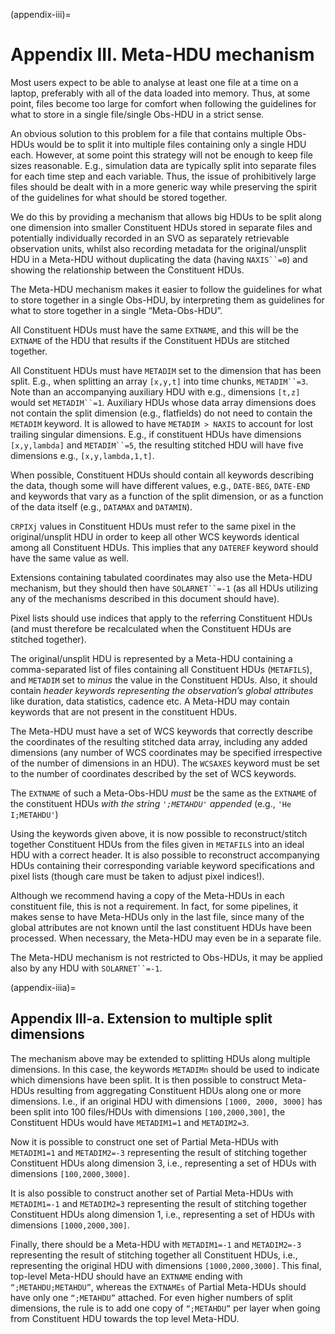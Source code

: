 (appendix-iii)=
# Appendix III. Meta-HDU mechanism

Most users expect to be able to analyse at least one file at a time on a laptop, preferably with all of the data loaded into memory. Thus, at some point, files become too large for comfort when following the guidelines for what to store in a single file/single Obs-HDU in a strict sense.

An obvious solution to this problem for a file that contains multiple Obs-HDUs would be to split it into multiple files containing only a single HDU each. However, at some point this strategy will not be enough to keep file sizes reasonable. E.g., simulation data are typically split into separate files for each time step and each variable. Thus, the issue of prohibitively large files should be dealt with in a more generic way while preserving the spirit of the guidelines for what should be stored together.

We do this by providing a mechanism that allows big HDUs to be split along one dimension into smaller Constituent HDUs stored in separate files and potentially individually recorded in an SVO as separately retrievable observation units, whilst also recording metadata for the original/unsplit HDU in a Meta-HDU without duplicating the data (having `NAXIS``=0`) and showing the relationship between the Constituent HDUs.

The Meta-HDU mechanism makes it easier to follow the guidelines for what to store together in a single Obs-HDU, by interpreting them as guidelines for what to store together in a single “Meta-Obs-HDU”.

All Constituent HDUs must have the same `EXTNAME`, and this will be the `EXTNAME` of the HDU that results if the Constituent HDUs are stitched together.

All Constituent HDUs must have `METADIM` set to the dimension that has been split. E.g., when splitting an array `[x,y,t]` into time chunks, `METADIM``=3`. Note than an accompanying auxiliary HDU with e.g., dimensions `[t,z]` would set `METADIM``=1`. Auxiliary HDUs whose data array dimensions does not contain the split dimension (e.g., flatfields) do not need to contain the `METADIM` keyword. It is allowed to have `METADIM > NAXIS` to account for lost trailing singular dimensions. E.g., if constituent HDUs have dimensions `[x,y,lambda]` and `METADIM``=5`, the resulting stitched HDU will have five dimensions e.g., `[x,y,lambda,1,t]`.

When possible, Constituent HDUs should contain all keywords describing the data, though some will have different values, e.g., `DATE-BEG`, `DATE-END` and keywords that vary as a function of the split dimension, or as a function of the data itself (e.g., `DATAMAX` and `DATAMIN`).

`CRPIXj` values in Constituent HDUs must refer to the same pixel in the original/unsplit HDU in order to keep all other WCS keywords identical among all Constituent HDUs. This implies that any `DATEREF` keyword should have the same value as well.

Extensions containing tabulated coordinates may also use the Meta-HDU mechanism, but they should then have `SOLARNET``=-1` (as all HDUs utilizing any of the mechanisms described in this document should have).

Pixel lists should use indices that apply to the referring Constituent HDUs (and must therefore be recalculated when the Constituent HDUs are stitched together).

The original/unsplit HDU is represented by a Meta-HDU containing a comma-separated list of files containing all Constituent HDUs (`METAFILS`), and `METADIM` set to _minus_ the value in the Constituent HDUs. Also, it should contain _header keywords representing the observation’s global attributes_ like duration, data statistics, cadence etc. A Meta-HDU may contain keywords that are not present in the constituent HDUs.

The Meta-HDU must have a set of WCS keywords that correctly describe the coordinates of the resulting stitched data array, including any added dimensions (any number of WCS coordinates may be specified irrespective of the number of dimensions in an HDU). The `WCSAXES` keyword must be set to the number of coordinates described by the set of WCS keywords.

The `EXTNAME` of such a Meta-Obs-HDU _must_ be the same as the `EXTNAME` of the constituent HDUs _with the string `';METAHDU'` appended_ (e.g., `'He I;METAHDU'`)

Using the keywords given above, it is now possible to reconstruct/stitch together Constituent HDUs from the files given in `METAFILS` into an ideal HDU with a correct header. It is also possible to reconstruct accompanying HDUs containing their corresponding variable keyword specifications and pixel lists (though care must be taken to adjust pixel indices!).

Although we recommend having a copy of the Meta-HDUs in each constituent file, this is not a requirement. In fact, for some pipelines, it makes sense to have Meta-HDUs only in the last file, since many of the global attributes are not known until the last constituent HDUs have been processed. When necessary, the Meta-HDU may even be in a separate file.

The Meta-HDU mechanism is not restricted to Obs-HDUs, it may be applied also by any HDU with `SOLARNET``=-1`.

(appendix-iiia)=
## Appendix III-a. Extension to multiple split dimensions

The mechanism above may be extended to splitting HDUs along multiple dimensions. In this case, the keywords `METADIMn` should be used to indicate which dimensions have been split. It is then possible to construct Meta-HDUs resulting from aggregating Constituent HDUs along one or more dimensions. I.e., if an original HDU with dimensions `[1000, 2000, 3000]` has been split into 100 files/HDUs with dimensions `[100,2000,300]`, the Constituent HDUs would have `METADIM1=1` and `METADIM2=3`.

Now it is possible to construct one set of Partial Meta-HDUs with `METADIM1=1` and `METADIM2=-3` representing the result of stitching together Constituent HDUs along dimension 3, i.e., representing a set of HDUs with dimensions `[100,2000,3000]`.

It is also possible to construct another set of Partial Meta-HDUs with `METADIM1=-1` and `METADIM2=3` representing the result of stitching together Constituent HDUs along dimension 1, i.e., representing a set of HDUs with dimensions `[1000,2000,300]`.

Finally, there should be a Meta-HDU with `METADIM1=-1` and `METADIM2=-3` representing the result of stitching together all Constituent HDUs, i.e., representing the original HDU with dimensions `[1000,2000,3000]`. This final, top-level Meta-HDU should have an `EXTNAME` ending with `“;METAHDU;METAHDU”`, whereas the `EXTNAMEs` of Partial Meta-HDUs should have only one `“;METAHDU”` attached. For even higher numbers of split dimensions, the rule is to add one copy of `“;METAHDU”` per layer when going from Constituent HDU towards the top level Meta-HDU.
